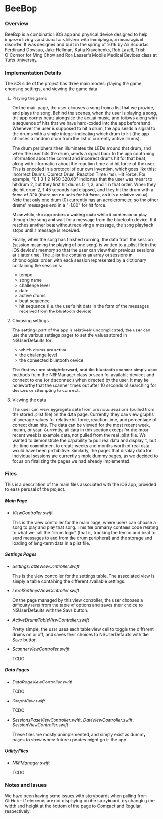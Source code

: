 # BeeBop
### Overview

BeeBop is a combination iOS app and physical device designed to help improve living conditions for children with hemiplegia, a neurological disorder. It was designed and built in the spring of 2016 by Ari Scourtas, Ferdinand Dowouo, Jake Hellman, Katia Kravchenko, Rob Lasell, Trish O'Connor for Ming Chow and Ron Lasser's Mobile Medical Devices class at Tufts University.

### Implementation Details

The iOS side of the project has three main modes: playing the game, choosing settings, and viewing the game data.

1. Playing the game

   On the main page, the user chooses a song from a list that we provide, and plays the song. Behind the scenes, when the user is playing a song, the app counts beats alongside the actual music, and follows along with a sequence of hits that we have hard-coded into the app beforehand. Whenever the user is supposed to hit a drum, the app sends a signal to the drums with a single integer indicating which drum to hit (the app chooses a random drum from the list of currently active drums).

   The drum peripheral then illuminates the LEDs around that drum, and when the user hits the drum, sends a signal back to the app containing information about the correct and incorrect drums hit for that beat, along with information about the reaction time and hit force of the user. This is encoded in a protocol of our own invention, which goes like this: Incorrect Drums, Correct Drum, Reaction Time (ms), Hit Force. For example, "0 1 3 1 2 1450 320.00" indicates that the user was meant to hit drum 2, but they first hit drums 0, 1, 3, and 1 in that order. When they did hit drum 2, 1.45 seconds had elapsed, and they hit the drum with a force of 320 (there are no units for hit force, as it is a relative value). Note that only one drum (0) currently has an accelerometer, so the other drums' messages end in a "-1.00" for hit force.

   Meanwhile, the app enters a waiting state while it continues to play through the song and wait for a message from the bluetooth device. If it reaches another beat without receiving a message, the song playback stops until a message is received.

   Finally, when the song has finished running, the data from the session (session meaning the playing of one song) is written to a .plist file in the iOS device's memory so that the user can view their previous sessions at a later time. The .plist file contains an array of sessions in chronological order, with each session represented by a dictionary containing the session's:

      * tempo
      * song name
      * challenge level
      * date
      * active drums
      * beat sequence
      * hit sequence (i.e. the user's hit data in the form of the messages received from the bluetooth device)

2. Choosing settings

   The settings part of the app is relatively uncomplicated; the user can use the various settings pages to set the values stored in NSUserDefaults for:

      * which drums are active
      * the challenge level
      * the connected bluetooth device

   The first two are straightforward, and the bluetooth scanner simply uses methods from the NRFManager class to scan for available devices and connect to one (or disconnect) when directed by the user. It may be noteworthy that the scanner times out after 10 seconds of searching for devices or attempting to connect.

3. Viewing the data

   The user can view aggregate data from previous sessions (pulled from the stored .plist file) on the data page. Currently, they can view graphs of average values for relative hit force, reaction time, and percentage of correct drum hits. The data can be viewed for the most recent week, month, or year. Currently, all data in this section except for the most recent week is example data, not pulled from the real .plist file. We wanted to demonstrate the capability to pull real data and display it, but the time commitment to create weeks and months worth of real data would have been prohibitive. Similarly, the pages that display data for individual sessions are currently simple dummy pages, as we decided to focus on finalizing the pages we had already implemented.

### Files

This is a description of the main files associated with the iOS app, provided to ease perusal of the project.

##### Main Page

   * _ViewController.swift_

      This is the view controller for the main page, where users can choose a song to play and play that song. This file primarily contains code relating to what we call the "drum logic" (that is, tracking the tempo and beat to send messages to and from the drum peripheral) and the storage and loading of long-term data in a plist file.

##### Settings Pages

   * _SettingsTableViewController.swift_

      This is the view controller for the settings table. The associated view is simply a table containing the different available settings.

   * _LevelSettingsViewController.swift_

      On the page managed by this view controller, the user chooses a difficulty level from the table of options and saves their choice to NSUserDefaults with the Save button.

   * _ActiveDrumsTableViewController.swift_

      Pretty simple, the user uses each table view cell to toggle the different drums on or off, and saves their choices to NSUserDefaults with the Save button.

   * _ScannerViewController.swift_

      TODO

##### Data Pages

   * _DataPageViewController.swift_

      TODO

   * _GraphView.swift_

      TODO

   * _SessionsPageViewController.swift_, _DateViewController.swift_, _SessionViewController.swift_

      These files are mostly unimplemented, and simply exist as dummy pages to show where future updates might go in the app.

##### Utility Files

   * _NRFManager.swift_

      TODO

### Notes and Issues

We have been having some issues with storyboards when pulling from GitHub - if elements are not displaying on the storyboard, try changing the width and height at the bottom of the page to Compact and Regular, respectively.